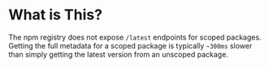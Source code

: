 # What is This?

The npm registry does not expose `/latest` endpoints for scoped packages. Getting the full metadata for a scoped package is typically `~300ms` slower than simply getting the latest version from an unscoped package.
